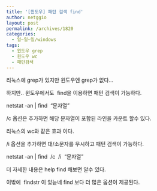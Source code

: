 ```yaml
---
title: '[윈도우] 패턴 검색 find'
author: netggio
layout: post
permalink: /archives/1820
categories:
  - 일~일~일/windows
tags:
  - 윈도우 grep
  - 윈도우 wc
  - 패턴검색
---
```

리눅스에 grep가 있지만 윈도우엔 grep가 없다&#8230;   
  
하지만.. 윈도우에서도 &nbsp;find을 이용하면 패턴 검색이 가능하다.  
  
netstat -an | find&nbsp; &#8220;문자열&#8221; &nbsp;&nbsp;   
  
/c 옵션은 추가하면 해당 문자열이 포함된 라인을 카운트 할수 있다.  
  
리눅스의 wc와 같은 효과 이다.  
  
/i 옵션을 추가하면 대/소문자를 무시하고 패턴 검색이 가능하다.  
  
netstat -an | find&nbsp; /c&nbsp; /i&nbsp; &#8220;문자열&#8221; &nbsp;&nbsp;   
  
더 자세한 내용은 help find 해보면 알수 있다.  
  
이밖에&nbsp; findstr 이 있늗네 find 보다 더 많은 옵션이 제공된다.